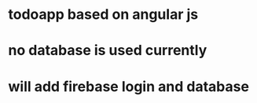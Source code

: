 # todoapp based on angular js
# no database is used currently
# will add firebase login and database
